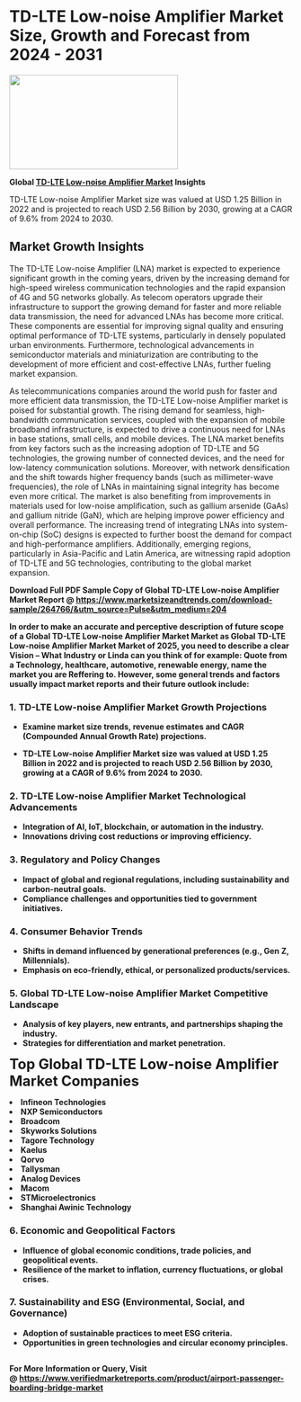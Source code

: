 <H1>TD-LTE Low-noise Amplifier Market Size, Growth and Forecast from 2024 - 2031</H1><img class="aligncenter size-medium wp-image-584254" src="https://thirdeyenews.in/wp-content/uploads/2024/09/Global-Market-Research-300x168.jpeg" alt="" width="300" height="168" /><p><strong>Global&nbsp;<a href="https://www.marketsizeandtrends.com/download-sample/264766/&amp;utm_source=Pulse&amp;utm_medium=204">TD-LTE Low-noise Amplifier Market</a> Insights</strong></p><p>TD-LTE Low-noise Amplifier Market size was valued at USD 1.25 Billion in 2022 and is projected to reach USD 2.56 Billion by 2030, growing at a CAGR of 9.6% from 2024 to 2030.</p><p><h2>Market Growth Insights</h2> <p>The TD-LTE Low-noise Amplifier (LNA) market is expected to experience significant growth in the coming years, driven by the increasing demand for high-speed wireless communication technologies and the rapid expansion of 4G and 5G networks globally. As telecom operators upgrade their infrastructure to support the growing demand for faster and more reliable data transmission, the need for advanced LNAs has become more critical. These components are essential for improving signal quality and ensuring optimal performance of TD-LTE systems, particularly in densely populated urban environments. Furthermore, technological advancements in semiconductor materials and miniaturization are contributing to the development of more efficient and cost-effective LNAs, further fueling market expansion.</p> <p><strong></strong></p> <p>As telecommunications companies around the world push for faster and more efficient data transmission, the TD-LTE Low-noise Amplifier market is poised for substantial growth. The rising demand for seamless, high-bandwidth communication services, coupled with the expansion of mobile broadband infrastructure, is expected to drive a continuous need for LNAs in base stations, small cells, and mobile devices. The LNA market benefits from key factors such as the increasing adoption of TD-LTE and 5G technologies, the growing number of connected devices, and the need for low-latency communication solutions. Moreover, with network densification and the shift towards higher frequency bands (such as millimeter-wave frequencies), the role of LNAs in maintaining signal integrity has become even more critical. The market is also benefiting from improvements in materials used for low-noise amplification, such as gallium arsenide (GaAs) and gallium nitride (GaN), which are helping improve power efficiency and overall performance. The increasing trend of integrating LNAs into system-on-chip (SoC) designs is expected to further boost the demand for compact and high-performance amplifiers. Additionally, emerging regions, particularly in Asia-Pacific and Latin America, are witnessing rapid adoption of TD-LTE and 5G technologies, contributing to the global market expansion.</p> <p><strong></p><p><span class=""><strong>Download Full PDF Sample Copy of Global TD-LTE Low-noise Amplifier Market Report</strong> @ <a href="https://www.marketsizeandtrends.com/download-sample/264766/&amp;utm_source=Pulse&amp;utm_medium=204" target="_blank">https://www.marketsizeandtrends.com/download-sample/264766/&amp;utm_source=Pulse&amp;utm_medium=204</a></span></p><p>In order to make an accurate and perceptive description of future scope of a Global&nbsp;TD-LTE Low-noise Amplifier Market Market as Global&nbsp;TD-LTE Low-noise Amplifier Market Market of 2025, you need to describe a clear Vision &ndash; What Industry or Linda can you think of for example: Quote from a Technology, healthcare, automotive, renewable energy, name the market you are Reffering to. However, some general trends and factors usually impact market reports and their future outlook include:</p><h3>1.&nbsp;<strong>TD-LTE Low-noise Amplifier Market Growth Projections</strong></h3><ul><li>Examine market size trends, revenue estimates and CAGR (Compounded Annual Growth Rate) projections.</li><li><p>TD-LTE Low-noise Amplifier Market size was valued at USD 1.25 Billion in 2022 and is projected to reach USD 2.56 Billion by 2030, growing at a CAGR of 9.6% from 2024 to 2030.</p></li></ul><h3>2.&nbsp;<strong>TD-LTE Low-noise Amplifier Market Technological Advancements</strong></h3><ul><li>Integration of AI, IoT, blockchain, or automation in the industry.</li><li>Innovations driving cost reductions or improving efficiency.</li></ul><h3>3.&nbsp;<strong>Regulatory and Policy Changes</strong></h3><ul><li>Impact of global and regional regulations, including sustainability and carbon-neutral goals.</li><li>Compliance challenges and opportunities tied to government initiatives.</li></ul><h3>4.&nbsp;<strong>Consumer Behavior Trends</strong></h3><ul><li>Shifts in demand influenced by generational preferences (e.g., Gen Z, Millennials).</li><li>Emphasis on eco-friendly, ethical, or personalized products/services.</li></ul><h3>5.&nbsp;<strong>Global TD-LTE Low-noise Amplifier Market Competitive Landscape</strong></h3><ul><li>Analysis of key players, new entrants, and partnerships shaping the industry.</li><li>Strategies for differentiation and market penetration.</li></ul><p data-pm-slice="1 1 []"><span style="color: inherit; font-family: inherit; font-size: 25px;">Top Global TD-LTE Low-noise Amplifier Market Companies</span></p><div class="" data-test-id=""><p><li>Infineon Technologies</li><li> NXP Semiconductors</li><li> Broadcom</li><li> Skyworks Solutions</li><li> Tagore Technology</li><li> Kaelus</li><li> Qorvo</li><li> Tallysman</li><li> Analog Devices</li><li> Macom</li><li> STMicroelectronics</li><li> Shanghai Awinic Technology</li></p></div><h3>6.&nbsp;<strong>Economic and Geopolitical Factors</strong></h3><ul><li>Influence of global economic conditions, trade policies, and geopolitical events.</li><li>Resilience of the market to inflation, currency fluctuations, or global crises.</li></ul><h3>7.&nbsp;<strong>Sustainability and ESG (Environmental, Social, and Governance)</strong></h3><ul><li>Adoption of sustainable practices to meet ESG criteria.</li><li>Opportunities in green technologies and circular economy principles.</li></ul><h2><strong style="font-size: 14px;">For More Information or Query, Visit @&nbsp;</strong><a style="background-color: #ffffff; font-size: 14px;" href="https://www.marketsizeandtrends.com/report/td-lte-low-noise-amplifier-market/" target="_blank">https://www.verifiedmarketreports.com/product/airport-passenger-boarding-bridge-market</a></h2>
